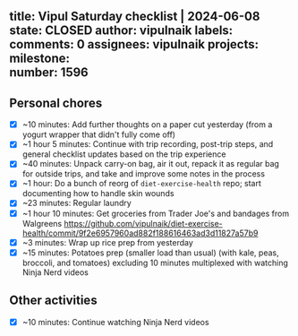 title:	Vipul Saturday checklist | 2024-06-08
state:	CLOSED
author:	vipulnaik
labels:	
comments:	0
assignees:	vipulnaik
projects:	
milestone:	
number:	1596
--
## Personal chores

- [x] ~10 minutes: Add further thoughts on a paper cut yesterday (from a yogurt wrapper that didn't fully come off)
- [x] ~1 hour 5 minutes: Continue with trip recording, post-trip steps, and general checklist updates based on the trip experience
- [x] ~40 minutes: Unpack carry-on bag, air it out, repack it as regular bag for outside trips, and take and improve some notes in the process
- [x] ~1 hour: Do a bunch of reorg of `diet-exercise-health` repo; start documenting how to handle skin wounds 
- [x] ~23 minutes: Regular laundry
- [x] ~1 hour 10 minutes: Get groceries from Trader Joe's and bandages from Walgreens https://github.com/vipulnaik/diet-exercise-health/commit/9f2e6957960ad882f188616463ad3d11827a57b9
- [x] ~3 minutes: Wrap up rice prep from yesterday
- [x] ~15 minutes: Potatoes prep (smaller load than usual) (with kale, peas, broccoli, and tomatoes) excluding 10 minutes multiplexed with watching Ninja Nerd videos

## Other activities

- [x] ~10 minutes: Continue watching Ninja Nerd videos

